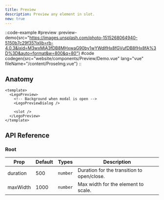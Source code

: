 ```yaml
---
title: Preview
description: Preview any element in slot.
new: true
---
```


::code-example
#preview
:preview-demo{src="https://images.unsplash.com/photo-1515268064940-5150b7c29f35?ixlib=rb-4.0.3&ixid=M3wxMjA3fDB8MHxwaG90by1wYWdlfHx8fGVufDB8fHx8fA%3D%3D&auto=format&w=800&q=80"}
#code
codegen{src="website/components/Preview/Demo.vue" lang="vue" fileName="/content/ProseImg.vue"} 
::

## Anatomy

```vue
<template>
  <LegoPreview>
    <!-- Background when modal is open -->
    <LegoPreviewDialog />

    <slot />
  </LegoPreview>
</template>
```
 
## API Reference

### Root

| Prop   | Default | Types     | Description                                                                                                                       |
| ------ | ------- | --------- | --------------------------------------------------------------------------------------------------------------------------------- |
| duration | 500       | `number` | Duration for the transition to open/close.  |
| maxWidth | 1000       | `number` | Max width for the element to scale.  |


 
